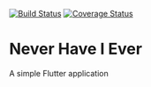 [![Build Status](https://travis-ci.com/neverhaveiever-io/app.svg?branch=master)](https://travis-ci.com/neverhaveiever-io/app)  [![Coverage Status](https://coveralls.io/repos/github/neverhaveiever-io/app/badge.svg?branch=master)](https://coveralls.io/github/neverhaveiever-io/app?branch=master)

# Never Have I Ever

A simple Flutter application